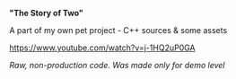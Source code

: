 **"The Story of Two"**

A part of my own pet project - C++ sources & some assets

https://www.youtube.com/watch?v=j-1HQ2uP0GA

*Raw, non-production code. Was made only for demo level*
